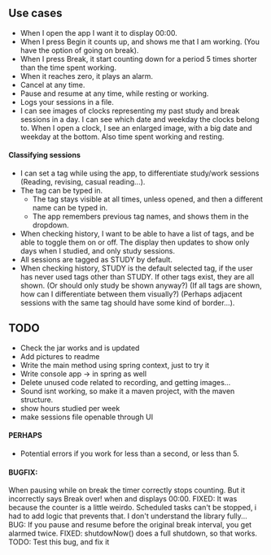## Use cases
- When I open the app I want it to display 00:00.
- When I press Begin it counts up, and shows me that I am working. (You have the option of going on break).
- When I press Break, it start counting down for a period 5 times shorter than the time spent working.
- When it reaches zero, it plays an alarm.
- Cancel at any time.
- Pause and resume at any time, while resting or working.
- Logs your sessions in a file.
- I can see images of clocks representing my past study and break sessions in a day. I can see which date and weekday the clocks belong to. When I open a clock, I see an enlarged image, with a big date and weekday at the bottom. Also time spent working and resting.

#### Classifying sessions
- I can set a tag while using the app, to differentiate study/work sessions (Reading, revising, casual reading...).
- The tag can be typed in.
	- The tag stays visible at all times, unless opened, and then a different name can be typed in.
	- The app remembers previous tag names, and shows them in the dropdown.
- When checking history, I want to be able to have a list of tags, and be able to toggle them on or off. The display then updates to show only days when I studied, and only study sessions.
- All sessions are tagged as STUDY by default.
- When checking history, STUDY is the default selected tag, if the user has never used tags other than STUDY. If other tags exist, they are all shown. (Or should only study be shown anyway?) (If all tags are shown, how can I differentiate between them visually?) (Perhaps adjacent sessions with the same tag should have some kind of border...).


## TODO
- Check the jar works and is updated
- Add pictures to readme
- Write the main method using spring context, just to try it
- Write console app -> in spring as well
- Delete unused code related to recording, and getting images...
- Sound isnt working, so make it a maven project, with the maven structure.
- show hours studied per week
- make sessions file openable through UI

#### PERHAPS
- Potential errors if you work for less than a second, or less than 5.

#### BUGFIX:
 When pausing while on break the timer correctly stops counting. But it incorrectly says Break over! when and displays 00:00.
FIXED: It was because the counter is a little weirdo. Scheduled tasks can't be stopped, i had to add logic that prevents that. I don't understand the library fully...
BUG: If you pause and resume before the original break interval, you get alarmed twice.
FIXED: shutdowNow() does a full shutdown, so that works.
TODO: Test this bug, and fix it
